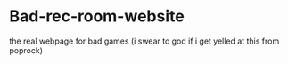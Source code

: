 # Bad-rec-room-website
the real webpage for bad games
(i swear to god if i get yelled at this from poprock)
